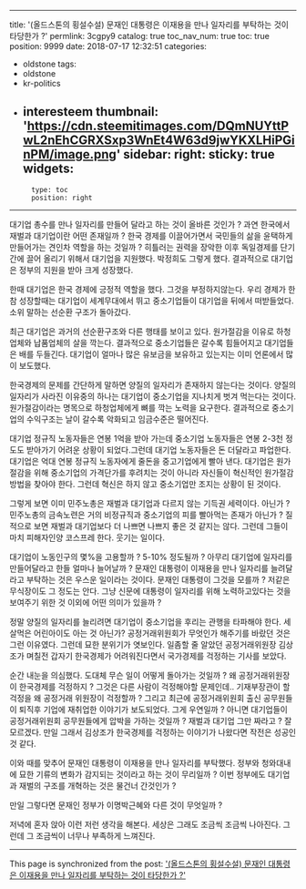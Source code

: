 
---
title: '(올드스톤의 횡설수설) 문재인 대통령은 이재용을 만나 일자리를 부탁하는 것이 타당한가 ?'
permlink: 3cgpy9
catalog: true
toc_nav_num: true
toc: true
position: 9999
date: 2018-07-17 12:32:51
categories:
- oldstone
tags:
- oldstone
- kr-politics
- interesteem
thumbnail: 'https://cdn.steemitimages.com/DQmNUYttPwL2nEhCGRXSxp3WnEt4W63d9jwYKXLHiPGinPM/image.png'
sidebar:
    right:
        sticky: true
widgets:
    -
        type: toc
        position: right
---


대기업 총수를 만나 일자리를 만들어 달라고 하는 것이 올바른 것인가 ? 과연 한국에서 재벌과 대기업이란 어떤 존재일까 ? 한국 경제를 이끌어가면서 국민들의 삶을 윤택하게 만들어가는 견인차 역할을 하는 것일까 ? 히틀러는 권력을 장악한 이후 독일경제를 단기간에 끌어 올리기 위해서 대기업을 지원했다. 박정희도 그렇게 했다. 결과적으로 대기업은 정부의 지원을 받아 크게 성장했다.

한때 대기업은 한국 경제에 긍정적 역할을 했다. 그것을 부정하지않는다. 우리 경제가 한참 성장할때는 대기업이 세계무대에서 뛰고 중소기업들이 대기업을 뒤에서 떠받들었다. 소위 말하는 선순환 구조가 돌아갔다. 

최근 대기업은 과거의 선순환구조와 다른 행태를 보이고 있다. 원가절감을 이유로 하청업체와 납품업체의 살을 깍는다. 결과적으로 중소기업들은 갈수록 힘들어지고 대기업들은 배를 두들긴다. 대기업이 얼마나 많은 유보금을 보유하고 있는지는 이미 언론에서 많이 보도했다. 

한국경제의 문제를 간단하게 말하면 양질의 일자리가 존재하지 않는다는 것이다. 양질의 일자리가 사라진 이유중의 하나는 대기업이 중소기업을 지나치게 벗겨 먹는다는 것이다. 원가절감이라는 명목으로 하청업체에게 뼈를 깍는 노력을 요구한다. 결과적으로 중소기업의 수익구조는 날이 갈수록 악화되고 임금수준은 떨어진다.

대기업 정규직 노동자들은 연봉 1억을 받아 가는데 중소기업 노동자들은 연봉 2-3천 정도도 받아가기 어려운 상황이 되었다.그런데 대기업 노동자들은 돈 더달라고 파업한다. 대기업은 억대 연봉 정규직 노동자에게 줄돈을 중고기업에게 빨아 낸다. 대기업은 원가절감을 위해 중소기업의 가격단가를 후려치는 것이 아니라 자신들이 혁신적인 원가절감 방법을 찾아야 한다. 그런데 혁신은 하지 않고 중소기업만 조지는 상황이 된 것이다. 

그렇게 보면 이미 민주노총은 재벌과 대기업과 다르지 않는 기득권 세력이다. 아닌가 ? 민주노총의 금속노련은 거의 비정규직과 중소기업의 피를 빨아먹는 존재가 아닌가 ? 질적으로 보면 재벌과 대기업보다 더 나쁘면 나쁘지 좋은 것 같지는 않다. 그런데 그들이 마치 피해자인양 코스프레 한다. 웃기는 일이다. 

대기업이 노동인구의 몇%을 고용할까 ? 5-10% 정도될까 ? 아무리 대기업에 일자리를 만들어달라고 한들 얼마나 늘어날까 ? 문재인 대통령이 이재용을 만나 일자리를 늘려달라고 부탁하는 것은 우스운 일이라는 것이다. 문재인 대통령이 그것을 모를까 ? 저같은 무식장이도 그 정도는 안다. 그냥 신문에 대통령이 일자리를 위해 노력하고있다는 것을 보여주기 위한 것 이외에 어떤 의미가 있을까 ?

정말 양질의 일자리를 늘리려면 대기업이 중소기업을 후리는 관행을 타파해야 한다. 세살먹은 어린아이도 아는 것 아닌가? 공정거래위원회가 무엇인가 해주기를 바랐던 것은 그런 이유였다. 그런데 묘한 분위기가 엿보인다. 일좀할 줄 알았던 공정거래위원장 김상조가 며칠전 갑자기 한국경제가 어려워진다면서 국가경제를 걱정하는 기사를 보았다. 

순간 내눈을 의심했다. 도대체 무슨 일이 어떻게 돌아가는 것일까 ? 왜 공정거래위원장이 한국경제를 걱정하지 ? 그것은 다른 사람이 걱정해야할 문제인데.. 기재부장관이 할 걱정을 왜 공정거래 위원장이 걱정할까 ? 그리고 최근에 공정거래위원회 출신 공무원들이 퇴직후 기업에 재취업한 이야기가 보도되었다. 그게 우연일까 ? 아니면 대기업들이 공정거래위원회 공무원들에게 압박을 가하는 것일까 ? 재벌과 대기업 그만 짜라고 ? 잘 모르겠다. 만일 그래서 김상조가 한국경제를 걱정하는 이야기가 나왔다면 작전은 성공인 것 같다. 

이와 때를 맞추어 문재인 대통령이 이재용을 만나 일자리를 부탁했다. 정부와 청와대내에 묘한 기류의 변화가 감지되는 것이라고 하는 것이 무리일까 ? 이번 정부에도 대기업과 재벌의 구조를 개혁하는 것은 물건너 간것인가 ? 

만일 그렇다면 문재인 정부가 이명박근혜와 다른 것이 무엇일까 ? 

저녁에 혼자 앉아 이런 저런 생각을 해본다. 세상은 그래도 조금씩 조금씩 나아진다. 그런데 그 조금씩이 너무나 부족하게 느껴진다.

- - -

This page is synchronized from the post: ['(올드스톤의 횡설수설) 문재인 대통령은 이재용을 만나 일자리를 부탁하는 것이 타당한가 ?'](https://steemit.com/@oldstone/3cgpy9)

